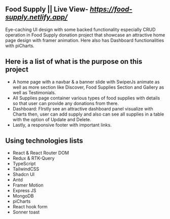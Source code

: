 ## Food Supply || Live View- _https://food-supply.netlify.app/_

Eye-caching UI design with some backed functionality especially CRUD operation in Food Supply donation project that showcase an attractive home page design with framer animation. Here also has Dashboard functionalities with piCharts.

## Here is a list of what is the purpose on this project

- A home page with a navbar & a banner slide with SwiperJs animate as well as more section like Discover, Food Supplies Section and Gallery as well as Testimonials.
- All Supplies page container various types of food supplies with details so that user can provide any donations from there.
- Dashboard: FIrstly see an attractive dashboard panel visualize with Charts then, user can add supply and also can see all supplies in a table with the option of Update and Delete.
- Lastly, a responsive footer with important links.

## Using technologies lists

- React & React Router DOM
- Redux & RTK-Query
- TypeScript
- TailwindCSS
- Shadcn UI
- Antd
- Framer Motion
- Express JS
- MongoDB
- piCharts
- React hook form
- Sonner toast
